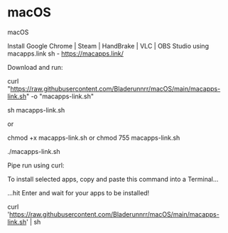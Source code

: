 # macOS
macOS

Install Google Chrome | Steam | HandBrake | VLC | OBS Studio using macapps.link sh - https://macapps.link/

Download and run:

curl "https://raw.githubusercontent.com/Bladerunnrr/macOS/main/macapps-link.sh" -o "macapps-link.sh"

sh macapps-link.sh

or

chmod +x macapps-link.sh or chmod 755 macapps-link.sh

./macapps-link.sh

Pipe run using curl:

To install selected apps, copy and paste this command into a Terminal...

...hit Enter and wait for your apps to be installed!

curl 'https://raw.githubusercontent.com/Bladerunnrr/macOS/main/macapps-link.sh' | sh
